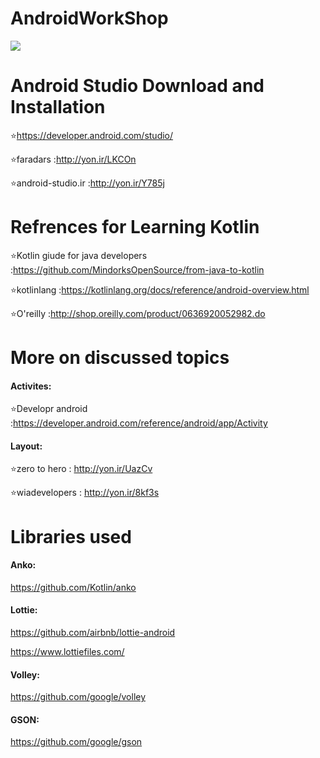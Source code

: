 # AndroidWorkShop
![](https://developer.android.com/static/images/kotlin/hero.svg)


# Android Studio Download and Installation

:star:https://developer.android.com/studio/

:star:faradars :http://yon.ir/LKCOn

:star:android-studio.ir :http://yon.ir/Y785j

# Refrences for Learning Kotlin
:star:Kotlin giude for java developers :https://github.com/MindorksOpenSource/from-java-to-kotlin

:star:kotlinlang :https://kotlinlang.org/docs/reference/android-overview.html

:star:O'reilly :http://shop.oreilly.com/product/0636920052982.do

# More on discussed topics
#### Activites:

:star:Developr android :https://developer.android.com/reference/android/app/Activity

#### Layout:

:star:zero to hero :
http://yon.ir/UazCv

:star:wiadevelopers :
http://yon.ir/8kf3s

# Libraries used
#### Anko:

https://github.com/Kotlin/anko

#### Lottie:

https://github.com/airbnb/lottie-android

https://www.lottiefiles.com/

#### Volley:

https://github.com/google/volley

#### GSON:

https://github.com/google/gson


